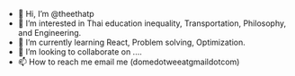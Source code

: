 - 👋 Hi, I’m @theethatp
- 👀 I’m interested in Thai education inequality, Transportation, Philosophy, and Engineering.
- 🌱 I’m currently learning React, Problem solving, Optimization.
- 💞️ I’m looking to collaborate on ....
- 📫 How to reach me email me (domedotweeatgmaildotcom)

<!---
theethatp/theethatp is a ✨ special ✨ repository because its `README.md` (this file) appears on your GitHub profile.
You can click the Preview link to take a look at your changes.
--->
